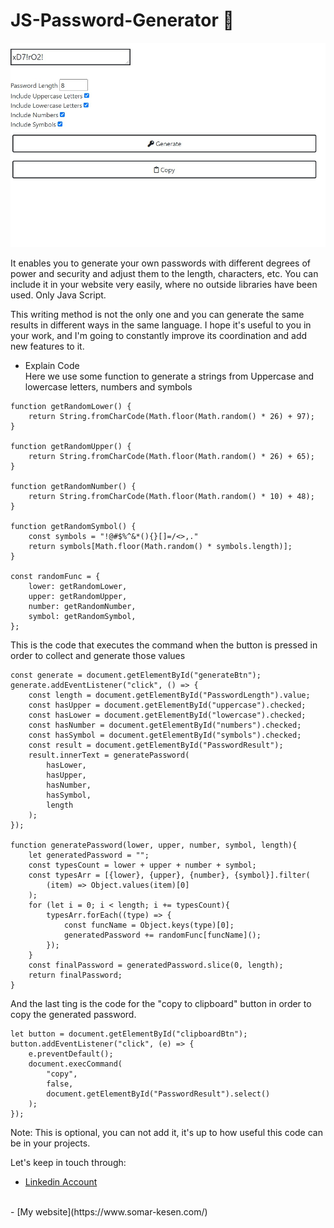# JS-Password-Generator  :lock_with_ink_pen:

![image](assets/screenshot.jpg)

It enables you to generate your own passwords with different degrees of power and security and adjust them to the length, characters, etc. You can include it in your website very easily, where no outside libraries have been used. Only Java Script.

This writing method is not the only one and you can generate the same results in different ways in the same language.
I hope it's useful to you in your work, and I'm going to constantly improve its coordination and add new features to it.

- Explain Code  </br>
Here we use some function to generate a strings from Uppercase and lowercase letters, numbers and symbols
```java-script
function getRandomLower() {
    return String.fromCharCode(Math.floor(Math.random() * 26) + 97);
}

function getRandomUpper() {
    return String.fromCharCode(Math.floor(Math.random() * 26) + 65);
}

function getRandomNumber() {
    return String.fromCharCode(Math.floor(Math.random() * 10) + 48);
}

function getRandomSymbol() {
    const symbols = "!@#$%^&*(){}[]=/<>,."
    return symbols[Math.floor(Math.random() * symbols.length)];
}

const randomFunc = {
    lower: getRandomLower,
    upper: getRandomUpper,
    number: getRandomNumber,
    symbol: getRandomSymbol,
};
```
This is the code that executes the command when the button is pressed in order to collect and generate those values
```java-script
const generate = document.getElementById("generateBtn");
generate.addEventListener("click", () => {
    const length = document.getElementById("PasswordLength").value;
    const hasUpper = document.getElementById("uppercase").checked;
    const hasLower = document.getElementById("lowercase").checked;
    const hasNumber = document.getElementById("numbers").checked;
    const hasSymbol = document.getElementById("symbols").checked;
    const result = document.getElementById("PasswordResult");
    result.innerText = generatePassword(
        hasLower,
        hasUpper,
        hasNumber,
        hasSymbol,
        length
    );
});

function generatePassword(lower, upper, number, symbol, length){
    let generatedPassword = "";
    const typesCount = lower + upper + number + symbol;
    const typesArr = [{lower}, {upper}, {number}, {symbol}].filter(
        (item) => Object.values(item)[0]
    );
    for (let i = 0; i < length; i += typesCount){
        typesArr.forEach((type) => {
            const funcName = Object.keys(type)[0];
            generatedPassword += randomFunc[funcName]();
        });
    }
    const finalPassword = generatedPassword.slice(0, length);
    return finalPassword;
}
```
And the last ting is the code for the "copy to clipboard" button in order to copy the generated password.

```java-script
let button = document.getElementById("clipboardBtn");
button.addEventListener("click", (e) => {
    e.preventDefault();
    document.execCommand(
        "copy",
        false,
        document.getElementById("PasswordResult").select()
    );
});
```
Note: This is optional, you can not add it, it's up to how useful this code can be in your projects.

Let's keep in touch through: </br>
- [Linkedin Account](https://www.somar-kesen.com/)
 </br>
- [My website](https://www.somar-kesen.com/)
